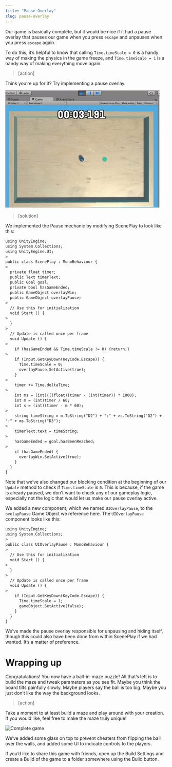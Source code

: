 ```yaml
---
title: "Pause Overlay"
slug: pause-overlay
---
```


Our game is basically complete, but it would be nice if it had a pause overlay that pauses our game when you press `escape` and unpauses when you press `escape` again.

To do this, it’s helpful to know that calling `Time.timeScale = 0` is a handy way of making the physics in the game freeze, and `Time.timeScale = 1` is a handy way of making everything move again.

> [action]
>
Think you’re up for it?  Try implementing a pause overlay.
>
![Pause Overlay](../assets/image16.gif)

<!--  -->

> [solution]
>
We implemented the Pause mechanic by modifying ScenePlay to look like this:
>
```
using UnityEngine;
using System.Collections;
using UnityEngine.UI;
>
public class ScenePlay : MonoBehaviour {
>
  private float timer;
  public Text timerText;
  public Goal goal;
  private bool hasGameEnded;
  public GameObject overlayWin;
  public GameObject overlayPause;
>
  // Use this for initialization
  void Start () {
>
  }
>
  // Update is called once per frame
  void Update () {
>
    if (hasGameEnded && Time.timeScale != 0) {return;}
>
    if (Input.GetKeyDown(KeyCode.Escape)) {
      Time.timeScale = 0;
      overlayPause.SetActive(true);
    }
>
    timer += Time.deltaTime;
>
    int ms = (int)(((float)(timer - (int)timer)) * 1000);
    int m = (int)timer / 60;
    int s = (int)(timer - m * 60);
>
    string timeString = m.ToString("D2") + ":" + >s.ToString("D2") + ":" + ms.ToString("D3");
>
    timerText.text = timeString;
>
    hasGameEnded = goal.hasBeenReached;
>
    if (hasGameEnded) {
      overlayWin.SetActive(true);
    }
  }
}
```
>
Note that we’ve also changed our blocking condition at the beginning of our `Update` method to check if `Time.timeScale` is `0`. This is because, if the game is already paused, we don’t want to check any of our gameplay logic, especially not the logic that would let us make our pause overlay active.
>
We added a new component, which we named `UIOverlayPause`, to the `ovelayPause` Game Object we reference here. The `UIOverlayPause` component looks like this:
>
```
using UnityEngine;
using System.Collections;
>
public class UIOverlayPause : MonoBehaviour {
>
  // Use this for initialization
  void Start () {
>
  }
>
  // Update is called once per frame
  void Update () {
>
    if (Input.GetKeyDown(KeyCode.Escape)) {
      Time.timeScale = 1;
      gameObject.SetActive(false);
    }
  }
}
```
>
We’ve made the pause overlay responsible for unpausing and hiding itself, though this could also have been done from within ScenePlay if we had wanted. It’s a matter of preference.

# Wrapping up

Congratulations!  You now have a ball-in-maze puzzle!  All that’s left is to build the maze and tweak parameters as you see fit. Maybe you think the board tilts painfully slowly. Maybe players say the ball is too big. Maybe you just don’t like the way the background looks.

> [action]
>
Take a moment to at least build a maze and play around with your creation. If you would like, feel free to make the maze truly unique!
>
![Complete game](../assets/complete.gif)

We’ve added some glass on top to prevent cheaters from flipping the ball over the walls, and added some UI to indicate controls to the players.

If you’d like to share this game with friends, open up the Build Settings and create a Build of the game to a folder somewhere using the Build button.
